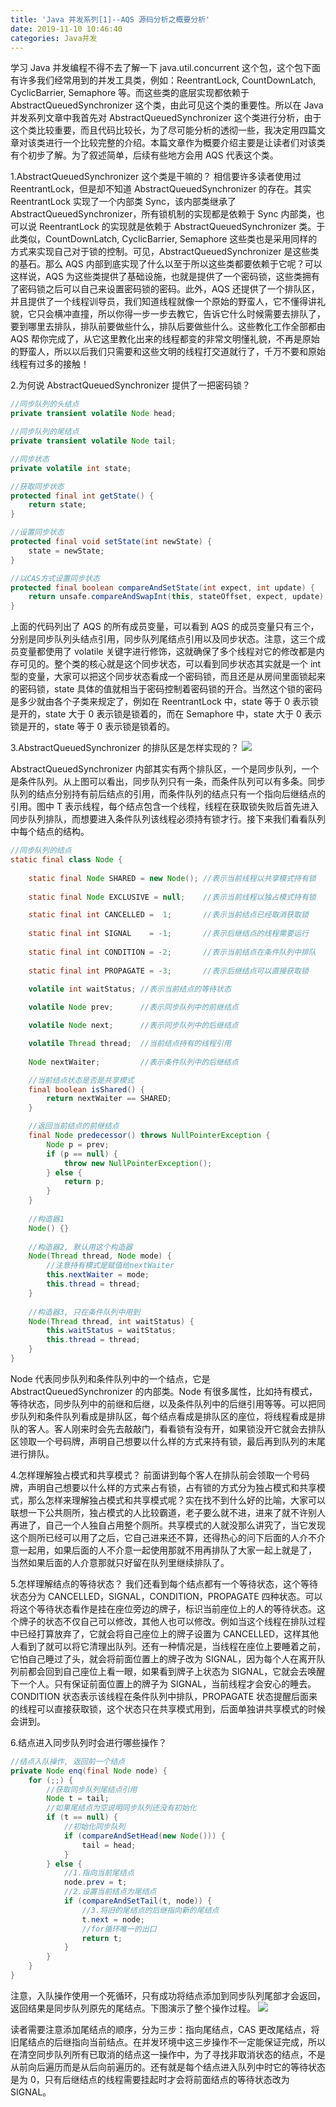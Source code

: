 ```yaml
---
title: 'Java 并发系列[1]--AQS 源码分析之概要分析'
date: 2019-11-10 10:46:40
categories: Java并发
---
```

学习 Java 并发编程不得不去了解一下 java.util.concurrent 这个包，这个包下面有许多我们经常用到的并发工具类，例如：ReentrantLock, CountDownLatch, CyclicBarrier, Semaphore 等。而这些类的底层实现都依赖于 AbstractQueuedSynchronizer 这个类，由此可见这个类的重要性。<!-- more -->所以在 Java 并发系列文章中我首先对 AbstractQueuedSynchronizer 这个类进行分析，由于这个类比较重要，而且代码比较长，为了尽可能分析的透彻一些，我决定用四篇文章对该类进行一个比较完整的介绍。本篇文章作为概要介绍主要是让读者们对该类有个初步了解。为了叙述简单，后续有些地方会用 AQS 代表这个类。

1.AbstractQueuedSynchronizer 这个类是干嘛的？
相信要许多读者使用过 ReentrantLock，但是却不知道 AbstractQueuedSynchronizer 的存在。其实 ReentrantLock 实现了一个内部类 Sync，该内部类继承了 AbstractQueuedSynchronizer，所有锁机制的实现都是依赖于 Sync 内部类，也可以说 ReentrantLock 的实现就是依赖于 AbstractQueuedSynchronizer 类。于此类似，CountDownLatch, CyclicBarrier, Semaphore 这些类也是采用同样的方式来实现自己对于锁的控制。可见，AbstractQueuedSynchronizer 是这些类的基石。那么 AQS 内部到底实现了什么以至于所以这些类都要依赖于它呢？可以这样说，AQS 为这些类提供了基础设施，也就是提供了一个密码锁，这些类拥有了密码锁之后可以自己来设置密码锁的密码。此外，AQS 还提供了一个排队区，并且提供了一个线程训导员，我们知道线程就像一个原始的野蛮人，它不懂得讲礼貌，它只会横冲直撞，所以你得一步一步去教它，告诉它什么时候需要去排队了，要到哪里去排队，排队前要做些什么，排队后要做些什么。这些教化工作全部都由 AQS 帮你完成了，从它这里教化出来的线程都变的非常文明懂礼貌，不再是原始的野蛮人，所以以后我们只需要和这些文明的线程打交道就行了，千万不要和原始线程有过多的接触！

2.为何说 AbstractQueuedSynchronizer 提供了一把密码锁？

```java
//同步队列的头结点
private transient volatile Node head; 

//同步队列的尾结点
private transient volatile Node tail;

//同步状态
private volatile int state;

//获取同步状态
protected final int getState() {
    return state;
}

//设置同步状态
protected final void setState(int newState) {
    state = newState;
}

//以CAS方式设置同步状态
protected final boolean compareAndSetState(int expect, int update) {
    return unsafe.compareAndSwapInt(this, stateOffset, expect, update);
}
```

上面的代码列出了 AQS 的所有成员变量，可以看到 AQS 的成员变量只有三个，分别是同步队列头结点引用，同步队列尾结点引用以及同步状态。注意，这三个成员变量都使用了 volatile 关键字进行修饰，这就确保了多个线程对它的修改都是内存可见的。整个类的核心就是这个同步状态，可以看到同步状态其实就是一个 int 型的变量，大家可以把这个同步状态看成一个密码锁，而且还是从房间里面锁起来的密码锁，state 具体的值就相当于密码控制着密码锁的开合。当然这个锁的密码是多少就由各个子类来规定了，例如在 ReentrantLock 中，state 等于 0 表示锁是开的，state 大于 0 表示锁是锁着的，而在 Semaphore 中，state 大于 0 表示锁是开的，state 等于 0 表示锁是锁着的。

3.AbstractQueuedSynchronizer 的排队区是怎样实现的？
![](https://gitee.com/liuyun1995/BlogImage/raw/master/Java%E5%B9%B6%E5%8F%91%E7%B3%BB%E5%88%97%5B1%5D--AQS%E6%BA%90%E7%A0%81%E5%88%86%E6%9E%90%E4%B9%8B%E6%A6%82%E8%A6%81%E5%88%86%E6%9E%90/img1.png)

AbstractQueuedSynchronizer 内部其实有两个排队区，一个是同步队列，一个是条件队列。从上图可以看出，同步队列只有一条，而条件队列可以有多条。同步队列的结点分别持有前后结点的引用，而条件队列的结点只有一个指向后继结点的引用。图中 T 表示线程，每个结点包含一个线程，线程在获取锁失败后首先进入同步队列排队，而想要进入条件队列该线程必须持有锁才行。接下来我们看看队列中每个结点的结构。

```java
//同步队列的结点
static final class Node {
  
    static final Node SHARED = new Node(); //表示当前线程以共享模式持有锁
  
    static final Node EXCLUSIVE = null;    //表示当前线程以独占模式持有锁

    static final int CANCELLED =  1;       //表示当前结点已经取消获取锁
  
    static final int SIGNAL    = -1;       //表示后继结点的线程需要运行
  
    static final int CONDITION = -2;       //表示当前结点在条件队列中排队
  
    static final int PROPAGATE = -3;       //表示后继结点可以直接获取锁

    volatile int waitStatus; //表示当前结点的等待状态
   
    volatile Node prev;      //表示同步队列中的前继结点

    volatile Node next;      //表示同步队列中的后继结点  

    volatile Thread thread;  //当前结点持有的线程引用
  
    Node nextWaiter;         //表示条件队列中的后继结点

    //当前结点状态是否是共享模式
    final boolean isShared() {
        return nextWaiter == SHARED;
    }

    //返回当前结点的前继结点
    final Node predecessor() throws NullPointerException {
        Node p = prev;
        if (p == null) {
            throw new NullPointerException();
        } else {
            return p;
        }
    }
  
    //构造器1
    Node() {}
  
    //构造器2, 默认用这个构造器
    Node(Thread thread, Node mode) {
        //注意持有模式是赋值给nextWaiter
        this.nextWaiter = mode;
        this.thread = thread;
    }
  
    //构造器3, 只在条件队列中用到
    Node(Thread thread, int waitStatus) {
        this.waitStatus = waitStatus;
        this.thread = thread;
    }
}
```

Node 代表同步队列和条件队列中的一个结点，它是 AbstractQueuedSynchronizer 的内部类。Node 有很多属性，比如持有模式，等待状态，同步队列中的前继和后继，以及条件队列中的后继引用等等。可以把同步队列和条件队列看成是排队区，每个结点看成是排队区的座位，将线程看成是排队的客人。客人刚来时会先去敲敲门，看看锁有没有开，如果锁没开它就会去排队区领取一个号码牌，声明自己想要以什么样的方式来持有锁，最后再到队列的末尾进行排队。

4.怎样理解独占模式和共享模式？
前面讲到每个客人在排队前会领取一个号码牌，声明自己想要以什么样的方式来占有锁，占有锁的方式分为独占模式和共享模式，那么怎样来理解独占模式和共享模式呢？实在找不到什么好的比喻，大家可以联想一下公共厕所，独占模式的人比较霸道，老子要么就不进，进来了就不许别人再进了，自己一个人独自占用整个厕所。共享模式的人就没那么讲究了，当它发现这个厕所已经可以用了之后，它自己进来还不算，还得热心的问下后面的人介不介意一起用，如果后面的人不介意一起使用那就不用再排队了大家一起上就是了， 当然如果后面的人介意那就只好留在队列里继续排队了。

5.怎样理解结点的等待状态？
我们还看到每个结点都有一个等待状态，这个等待状态分为 CANCELLED，SIGNAL，CONDITION，PROPAGATE 四种状态。可以将这个等待状态看作是挂在座位旁边的牌子，标识当前座位上的人的等待状态。这个牌子的状态不仅自己可以修改，其他人也可以修改。例如当这个线程在排队过程中已经打算放弃了，它就会将自己座位上的牌子设置为 CANCELLED，这样其他人看到了就可以将它清理出队列。还有一种情况是，当线程在座位上要睡着之前，它怕自己睡过了头，就会将前面位置上的牌子改为 SIGNAL，因为每个人在离开队列前都会回到自己座位上看一眼，如果看到牌子上状态为 SIGNAL，它就会去唤醒下一个人。只有保证前面位置上的牌子为 SIGNAL，当前线程才会安心的睡去。CONDITION 状态表示该线程在条件队列中排队，PROPAGATE 状态提醒后面来的线程可以直接获取锁，这个状态只在共享模式用到，后面单独讲共享模式的时候会讲到。

6.结点进入同步队列时会进行哪些操作？

```java
//结点入队操作, 返回前一个结点
private Node enq(final Node node) {
    for (;;) {
        //获取同步队列尾结点引用
        Node t = tail;
        //如果尾结点为空说明同步队列还没有初始化
        if (t == null) {
            //初始化同步队列
            if (compareAndSetHead(new Node())) {
                tail = head;
            }
        } else {
            //1.指向当前尾结点
            node.prev = t;
            //2.设置当前结点为尾结点
            if (compareAndSetTail(t, node)) {
                //3.将旧的尾结点的后继指向新的尾结点
                t.next = node;
                //for循环唯一的出口
                return t;
            }
        }
    }
}
```

注意，入队操作使用一个死循环，只有成功将结点添加到同步队列尾部才会返回，返回结果是同步队列原先的尾结点。下图演示了整个操作过程。
![](https://gitee.com/liuyun1995/BlogImage/raw/master/Java%E5%B9%B6%E5%8F%91%E7%B3%BB%E5%88%97%5B1%5D--AQS%E6%BA%90%E7%A0%81%E5%88%86%E6%9E%90%E4%B9%8B%E6%A6%82%E8%A6%81%E5%88%86%E6%9E%90/img2.png)

读者需要注意添加尾结点的顺序，分为三步：指向尾结点，CAS 更改尾结点，将旧尾结点的后继指向当前结点。在并发环境中这三步操作不一定能保证完成，所以在清空同步队列所有已取消的结点这一操作中，为了寻找非取消状态的结点，不是从前向后遍历而是从后向前遍历的。还有就是每个结点进入队列中时它的等待状态是为 0，只有后继结点的线程需要挂起时才会将前面结点的等待状态改为 SIGNAL。
